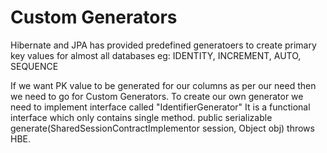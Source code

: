Custom Generators
===================
Hibernate and JPA has provided predefined generatoers to create primary key values for almost all databases 
  eg: IDENTITY, INCREMENT, AUTO, SEQUENCE
  
  If we want PK value to be generated for our columns as per our need then we need to go for Custom Generators.
  To create our own generator we need to implement interface called "IdentifierGenerator"
  It is a functional interface which only contains single method.
public serializable generate(SharedSessionContractImplementor session, Object obj) throws HBE.
